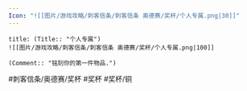 ```yaml
---
Icon: "![[图片/游戏攻略/刺客信条/刺客信条 奥德赛/奖杯/个人专属.png|30]]"
---
```

```ad-common-bronze-trophy
title: (Title:: "个人专属")
![[图片/游戏攻略/刺客信条/刺客信条 奥德赛/奖杯/个人专属.png|100]]

(Comment:: "铭刻你的第一件物品.")
```

#刺客信条/奥德赛/奖杯 #奖杯 #奖杯/铜
